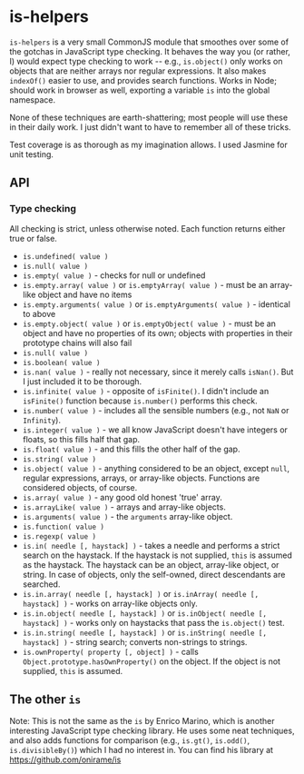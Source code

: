 # is-helpers
`is-helpers` is a very small CommonJS module that smoothes over some of the gotchas in JavaScript type checking. It behaves the way you (or rather, I) would expect type checking to work -- e.g., `is.object()` only works on objects that are neither arrays nor regular expressions. It also makes `indexOf()` easier to use, and provides search functions. Works in Node; should work in browser as well, exporting a variable `is` into the global namespace.

None of these techniques are earth-shattering; most people will use these in their daily work. I just didn't want to have to remember all of these tricks.

Test coverage is as thorough as my imagination allows. I used Jasmine for unit testing.

## API

### Type checking

All checking is strict, unless otherwise noted. Each function returns either true or false.

* `is.undefined( value )`
* `is.null( value )`
* `is.empty( value )` - checks for null or undefined
* `is.empty.array( value )` or `is.emptyArray( value )` - must be an array-like object and have no items
* `is.empty.arguments( value )` or `is.emptyArguments( value )` - identical to above
* `is.empty.object( value )` or `is.emptyObject( value )` - must be an object and have no properties of its own; objects with properties in their prototype chains will also fail
* `is.null( value )`
* `is.boolean( value )`
* `is.nan( value )` - really not necessary, since it merely calls `isNan()`. But I just included it to be thorough.
* `is.infinite( value )` - opposite of `isFinite()`. I didn't include an `isFinite()` function because `is.number()` performs this check.
* `is.number( value )` - includes all the sensible numbers (e.g., not `NaN` or `Infinity`).
* `is.integer( value )` - we all know JavaScript doesn't have integers or floats, so this fills half that gap.
* `is.float( value )` - and this fills the other half of the gap.
* `is.string( value )`
* `is.object( value )` - anything considered to be an object, except `null`, regular expressions, arrays, or array-like objects. Functions are considered objects, of course.
* `is.array( value )` - any good old honest 'true' array.
* `is.arrayLike( value )` - arrays and array-like objects.
* `is.arguments( value )` - the `arguments` array-like object.
* `is.function( value )`
* `is.regexp( value )`
* `is.in( needle [, haystack] )` - takes a needle and performs a strict search on the haystack. If the haystack is not supplied, `this` is assumed as the haystack. The haystack can be an object, array-like object, or string. In case of objects, only the self-owned, direct descendants are searched.
* `is.in.array( needle [, haystack] )` or `is.inArray( needle [, haystack] )` - works on array-like objects only.
* `is.in.object( needle [, haystack] )` or `is.inObject( needle [, haystack] )` - works only on haystacks that pass the `is.object()` test.
* `is.in.string( needle [, haystack] )` or `is.inString( needle [, haystack] )` - string search; converts non-strings to strings.
* `is.ownProperty( property [, object] )` - calls `Object.prototype.hasOwnProperty()` on the object. If the object is not supplied, `this` is assumed.

## The other `is`

Note: This is not the same as the `is` by Enrico Marino, which is another interesting JavaScript type checking library. He uses some neat techniques, and also adds functions for comparison (e.g., `is.gt()`, `is.odd()`, `is.divisibleBy()`) which I had no interest in. You can find his library at https://github.com/onirame/is
